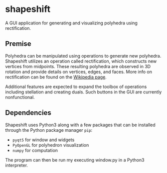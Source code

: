 # shapeshift
A GUI application for generating and visualizing polyhedra using rectification. 

## Premise
Polyhedra can be manipulated using operations to generate new polyhedra. 
Shapeshift utilizes an operation called rectification, which constructs new vertices from midpoints. 
These resulting polyhedra are observed in 3D rotation and provide details on vertices, edges, and faces. 
More info on rectification can be found on the [Wikipedia page](https://en.wikipedia.org/wiki/Rectification_(geometry)).

Additional features are expected to expand the toolbox of operations including stellation and creating duals.
Such buttons in the GUI are currently nonfunctional.

## Dependencies
Shapeshift uses Python3 along with a few packages that can be installed through the Python package manager `pip`:
* `pyqt5` for window and widgets
* `PyOpenGL` for polyhedron visualization
* `numpy` for computation

The program can then be run my executing window.py in a Python3 interpreter.
